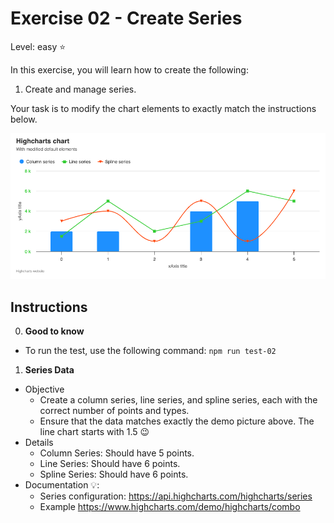 # Exercise 02 - Create Series

Level: easy ⭐

In this exercise, you will learn how to create the following:

1. Create and manage series.

Your task is to modify the chart elements to exactly match the instructions below.

![exercise.png](exercise.png)

## Instructions

0. **Good to know**

- To run the test, use the following command: `npm run test-02`

1. **Series Data**

- Objective
  - Create a column series, line series, and spline series, each with the correct number of points and types.
  - Ensure that the data matches exactly the demo picture above. The line chart starts with 1.5 😉
- Details
  - Column Series: Should have 5 points.
  - Line Series: Should have 6 points.
  - Spline Series: Should have 6 points.
- Documentation 💡:
  - Series configuration: https://api.highcharts.com/highcharts/series
  - Example https://www.highcharts.com/demo/highcharts/combo

